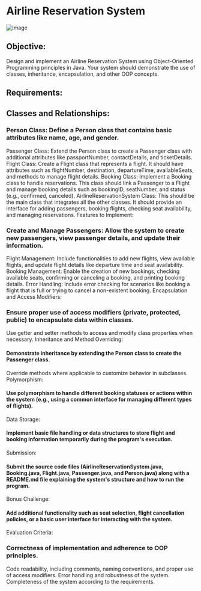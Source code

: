 # Airline Reservation System
![image](https://github.com/user-attachments/assets/b9f2e5eb-5d43-4936-8aa1-0110362de181)
## Objective:
Design and implement an Airline Reservation System using Object-Oriented Programming principles in Java. Your system should demonstrate the use of classes, inheritance, encapsulation, and other OOP concepts.

## Requirements:

## Classes and Relationships:

### Person Class: Define a Person class that contains basic attributes like name, age, and gender.
Passenger Class: Extend the Person class to create a Passenger class with additional attributes like passportNumber, contactDetails, and ticketDetails.
Flight Class: Create a Flight class that represents a flight. It should have attributes such as flightNumber, destination, departureTime, availableSeats, and methods to manage flight details.
Booking Class: Implement a Booking class to handle reservations. This class should link a Passenger to a Flight and manage booking details such as bookingID, seatNumber, and status (e.g., confirmed, canceled).
AirlineReservationSystem Class: This should be the main class that integrates all the other classes. It should provide an interface for adding passengers, booking flights, checking seat availability, and managing reservations.
Features to Implement:

### Create and Manage Passengers: Allow the system to create new passengers, view passenger details, and update their information.
Flight Management: Include functionalities to add new flights, view available flights, and update flight details like departure time and seat availability.
Booking Management: Enable the creation of new bookings, checking available seats, confirming or canceling a booking, and printing booking details.
Error Handling: Include error checking for scenarios like booking a flight that is full or trying to cancel a non-existent booking.
Encapsulation and Access Modifiers:

### Ensure proper use of access modifiers (private, protected, public) to encapsulate data within classes.
Use getter and setter methods to access and modify class properties when necessary.
Inheritance and Method Overriding:

#### Demonstrate inheritance by extending the Person class to create the Passenger class.
Override methods where applicable to customize behavior in subclasses.
Polymorphism:

#### Use polymorphism to handle different booking statuses or actions within the system (e.g., using a common interface for managing different types of flights).
Data Storage:

#### Implement basic file handling or data structures to store flight and booking information temporarily during the program's execution.
Submission:

#### Submit the source code files (AirlineReservationSystem.java, Booking.java, Flight.java, Passenger.java, and Person.java) along with a README.md file explaining the system's structure and how to run the program.
Bonus Challenge:

#### Add additional functionality such as seat selection, flight cancellation policies, or a basic user interface for interacting with the system.
Evaluation Criteria:

### Correctness of implementation and adherence to OOP principles.
Code readability, including comments, naming conventions, and proper use of access modifiers.
Error handling and robustness of the system.
Completeness of the system according to the requirements.
